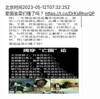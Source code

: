 北京时间2023-05-12T07:32:25Z<br>爱国韭菜们懂了吗？ https://t.co/DrKsRhorQP<br><img src='/temp/2023/1656804484306067456_0.jpg' width='250' height='250'><br>